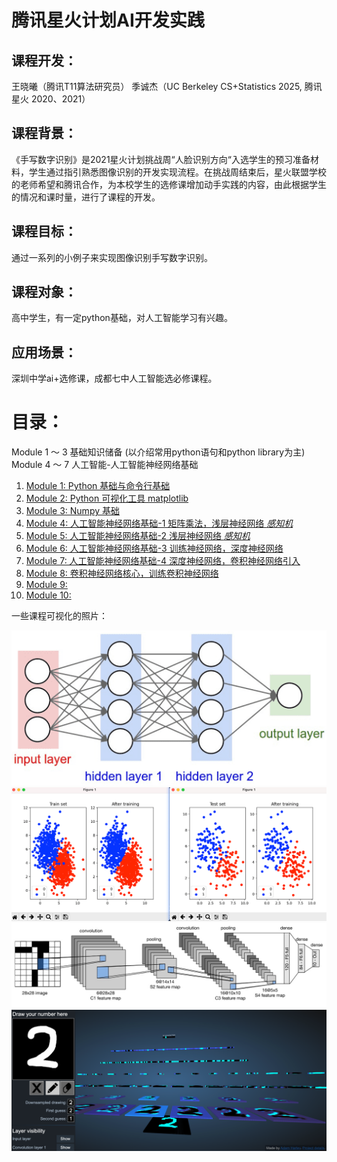 # 腾讯星火计划AI开发实践

## **课程开发**：
王晓曦（腾讯T11算法研究员）
季诚杰（UC Berkeley CS+Statistics 2025, 腾讯星火 2020、2021）

## **课程背景**：
《手写数字识别》是2021星火计划挑战周“人脸识别方向“入选学生的预习准备材料，学生通过指引熟悉图像识别的开发实现流程。在挑战周结束后，星火联盟学校的老师希望和腾讯合作，为本校学生的选修课增加动手实践的内容，由此根据学生的情况和课时量，进行了课程的开发。

## **课程目标**：
通过一系列的小例子来实现图像识别手写数字识别。

## **课程对象**：
高中学生，有一定python基础，对人工智能学习有兴趣。

## **应用场景**：
深圳中学ai+选修课，成都七中人工智能选必修课程。

# 目录：
Module 1 ～ 3 基础知识储备 (以介绍常用python语句和python library为主)
Module 4 ～ 7 人工智能-人工智能神经网络基础
1. [Module 1: Python 基础与命令行基础](/Module1)
2. [Module 2: Python 可视化工具 matplotlib](/Module2)
3. [Module 3: Numpy 基础](/Module3)
4. [Module 4: 人工智能神经网络基础-1 矩阵乘法，浅层神经网络 *感知机*](/Module4)
5. [Module 5: 人工智能神经网络基础-2 浅层神经网络 *感知机*](/Module5)
6. [Module 6: 人工智能神经网络基础-3 训练神经网络，深度神经网络](/Module6)
7. [Module 7: 人工智能神经网络基础-4 深度神经网络，卷积神经网络引入](/Module7)
8. [Module 8: 卷积神经网络核心，训练卷积神经网络](/Module8)
9. [Module 9: ]()
10. [Module 10: ]()



一些课程可视化的照片：

![NN](/Module6/img/neural-net.png)
![train](/Module5/img/pytorch1.png)
![CNN](/Module8/img/Lenet-5%20architecture.jpeg)
![卷积神经网络](/Module8/img/CNN%20demo.png)
